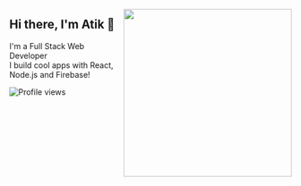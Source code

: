 <a target="_blank" href="#"><img width="300" align="right" src="https://media.giphy.com/media/qgQUggAC3Pfv687qPC/giphy.gif"></a>
## Hi there, I'm Atik 👋  
I'm a Full Stack Web Developer  
I build cool apps with React, Node.js and Firebase!

![Profile views](https://komarev.com/ghpvc/?username=atikhassan&label=Profile%20views&color=0e75b6&style=flat)
